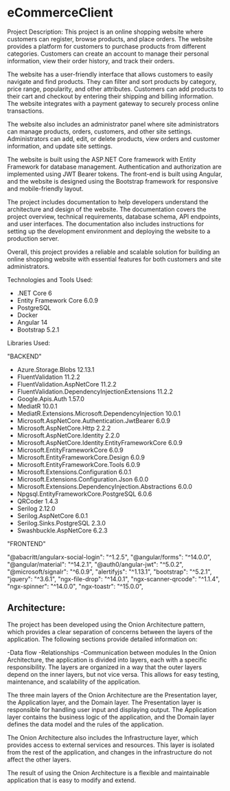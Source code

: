 # eCommerceClient

Project Description:
This project is an online shopping website where customers can register, browse products, and place orders. The website provides a platform for customers to purchase products from different categories. Customers can create an account to manage their personal information, view their order history, and track their orders.

The website has a user-friendly interface that allows customers to easily navigate and find products. They can filter and sort products by category, price range, popularity, and other attributes. Customers can add products to their cart and checkout by entering their shipping and billing information. The website integrates with a payment gateway to securely process online transactions.

The website also includes an administrator panel where site administrators can manage products, orders, customers, and other site settings. Administrators can add, edit, or delete products, view orders and customer information, and update site settings.

The website is built using the ASP.NET Core framework with Entity Framework for database management. Authentication and authorization are implemented using JWT Bearer tokens. The front-end is built using Angular, and the website is designed using the Bootstrap framework for responsive and mobile-friendly layout.

The project includes documentation to help developers understand the architecture and design of the website. The documentation covers the project overview, technical requirements, database schema, API endpoints, and user interfaces. The documentation also includes instructions for setting up the development environment and deploying the website to a production server.

Overall, this project provides a reliable and scalable solution for building an online shopping website with essential features for both customers and site administrators.


Technologies and Tools Used:

- .NET Core 6
- Entity Framework Core 6.0.9
- PostgreSQL
- Docker
- Angular 14
- Bootstrap 5.2.1


Libraries Used:

"BACKEND"
- Azure.Storage.Blobs 12.13.1
- FluentValidation 11.2.2
- FluentValidation.AspNetCore 11.2.2
- FluentValidation.DependencyInjectionExtensions 11.2.2
- Google.Apis.Auth 1.57.0
- MediatR 10.0.1
- MediatR.Extensions.Microsoft.DependencyInjection 10.0.1
- Microsoft.AspNetCore.Authentication.JwtBearer 6.0.9
- Microsoft.AspNetCore.Http 2.2.2
- Microsoft.AspNetCore.Identity 2.2.0
- Microsoft.AspNetCore.Identity.EntityFrameworkCore 6.0.9
- Microsoft.EntityFrameworkCore 6.0.9
- Microsoft.EntityFrameworkCore.Design 6.0.9
- Microsoft.EntityFrameworkCore.Tools 6.0.9
- Microsoft.Extensions.Configuration 6.0.1
- Microsoft.Extensions.Configuration.Json 6.0.0
- Microsoft.Extensions.DependencyInjection.Abstractions 6.0.0
- Npgsql.EntityFrameworkCore.PostgreSQL 6.0.6
- QRCoder 1.4.3
- Serilog 2.12.0
- Serilog.AspNetCore 6.0.1
- Serilog.Sinks.PostgreSQL 2.3.0
- Swashbuckle.AspNetCore 6.2.3


"FRONTEND"

"@abacritt/angularx-social-login": "^1.2.5",
"@angular/forms": "^14.0.0",
"@angular/material": "^14.2.1",
"@auth0/angular-jwt": "^5.0.2",
"@microsoft/signalr": "^6.0.9",
"alertifyjs": "^1.13.1",
"bootstrap": "^5.2.1",
"jquery": "^3.6.1",
"ngx-file-drop": "^14.0.1",
"ngx-scanner-qrcode": "^1.1.4",
"ngx-spinner": "^14.0.0",
"ngx-toastr": "^15.0.0",    


<h2>Architecture:</h2>

The project has been developed using the Onion Architecture pattern, which provides a clear separation of concerns between the layers of the application. The following sections provide detailed information on:

-Data flow
-Relationships
-Communication between modules
In the Onion Architecture, the application is divided into layers, each with a specific responsibility. The layers are organized in a way that the outer layers depend on the inner layers, but not vice versa. This allows for easy testing, maintenance, and scalability of the application.

The three main layers of the Onion Architecture are the Presentation layer, the Application layer, and the Domain layer. The Presentation layer is responsible for handling user input and displaying output. The Application layer contains the business logic of the application, and the Domain layer defines the data model and the rules of the application.

The Onion Architecture also includes the Infrastructure layer, which provides access to external services and resources. This layer is isolated from the rest of the application, and changes in the infrastructure do not affect the other layers.

The result of using the Onion Architecture is a flexible and maintainable application that is easy to modify and extend.





    




